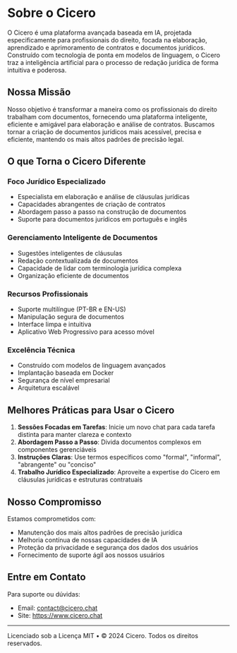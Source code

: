 # Sobre o Cicero

O Cicero é uma plataforma avançada baseada em IA, projetada especificamente para profissionais do direito, focada na elaboração, aprendizado e aprimoramento de contratos e documentos jurídicos. Construído com tecnologia de ponta em modelos de linguagem, o Cicero traz a inteligência artificial para o processo de redação jurídica de forma intuitiva e poderosa.

## Nossa Missão

Nosso objetivo é transformar a maneira como os profissionais do direito trabalham com documentos, fornecendo uma plataforma inteligente, eficiente e amigável para elaboração e análise de contratos. Buscamos tornar a criação de documentos jurídicos mais acessível, precisa e eficiente, mantendo os mais altos padrões de precisão legal.

## O que Torna o Cicero Diferente

### Foco Jurídico Especializado
- Especialista em elaboração e análise de cláusulas jurídicas
- Capacidades abrangentes de criação de contratos
- Abordagem passo a passo na construção de documentos
- Suporte para documentos jurídicos em português e inglês

### Gerenciamento Inteligente de Documentos
- Sugestões inteligentes de cláusulas
- Redação contextualizada de documentos
- Capacidade de lidar com terminologia jurídica complexa
- Organização eficiente de documentos

### Recursos Profissionais
- Suporte multilíngue (PT-BR e EN-US)
- Manipulação segura de documentos
- Interface limpa e intuitiva
- Aplicativo Web Progressivo para acesso móvel

### Excelência Técnica
- Construído com modelos de linguagem avançados
- Implantação baseada em Docker
- Segurança de nível empresarial
- Arquitetura escalável

## Melhores Práticas para Usar o Cicero

1. **Sessões Focadas em Tarefas**: Inicie um novo chat para cada tarefa distinta para manter clareza e contexto
2. **Abordagem Passo a Passo**: Divida documentos complexos em componentes gerenciáveis
3. **Instruções Claras**: Use termos específicos como "formal", "informal", "abrangente" ou "conciso"
4. **Trabalho Jurídico Especializado**: Aproveite a expertise do Cicero em cláusulas jurídicas e estruturas contratuais

## Nosso Compromisso

Estamos comprometidos com:
- Manutenção dos mais altos padrões de precisão jurídica
- Melhoria contínua de nossas capacidades de IA
- Proteção da privacidade e segurança dos dados dos usuários
- Fornecimento de suporte ágil aos nossos usuários

## Entre em Contato

Para suporte ou dúvidas:
- Email: contact@cicero.chat
- Site: https://www.cicero.chat

---

Licenciado sob a Licença MIT • © 2024 Cicero. Todos os direitos reservados.
